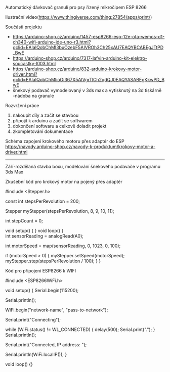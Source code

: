 Automatický dávkovač granulí pro psy řízený mikročipem ESP 8266

Ilustrační video(https://www.thingiverse.com/thing:27854/apps/print/)

Součásti projektu
- https://arduino-shop.cz/arduino/1457-esp8266-esp-12e-ota-wemos-d1-ch340-wifi-arduino-ide-uno-r3.html?gclid=EAIaIQobChMI3buOzebF5AIVROh3Ch25xAU7EAQYBCABEgJTtPD_BwE
- https://arduino-shop.cz/arduino/7317-lafvin-arduino-kit-elektro-soucastky-l003.html
- https://arduino-shop.cz/arduino/832-arduino-krokovy-motor-driver.html?gclid=EAIaIQobChMIioOi367X5AIVgrTtCh2qdQJ0EAQYASABEgKkwPD_BwE
- šnekový podavač vymodelovaný v 3ds max a vytisknutý na 3d tiskárně
-nádoba na granule

Rozvržení práce
1. nakoupit díly a začít se stavbou
2. připojit k arduinu a začít se softwarem
3. dokončení softwaru a celkově doladit projekt
4. zkompletování dokumentace

Schéma zapojení krokového motoru přes adaptér do ESP
https://navody.arduino-shop.cz/navody-k-produktum/krokovy-motor-a-driver.html

_______________________________________________________________________________________________________________________________
Září-rozdělaná stavba boxu, modelování šnekového podavače v programu 3ds Max



Zkušební kód pro krokový motor na pojený přes adaptér

#include <Stepper.h>

const int stepsPerRevolution = 200; 

Stepper myStepper(stepsPerRevolution, 8, 9, 10, 11);

int stepCount = 0;  

void setup() {
}
void loop() {  
  int sensorReading = analogRead(A0);
  
  int motorSpeed = map(sensorReading, 0, 1023, 0, 100);
  
  if (motorSpeed > 0) {
    myStepper.setSpeed(motorSpeed);
    myStepper.step(stepsPerRevolution / 100);
  }
}



  Kód pro připojeni ESP8266 k WIFI
  
  #include <ESP8266WiFi.h>

void setup()
{
  Serial.begin(115200);
  
  Serial.println();

  WiFi.begin("network-name", "pass-to-network");

  Serial.print("Connecting");
  
  while (WiFi.status() != WL_CONNECTED)
  {
    delay(500); 
    Serial.print(".");
  }
  Serial.println();

  Serial.print("Connected, IP address: ");
  
  Serial.println(WiFi.localIP());
}

void loop() {}
